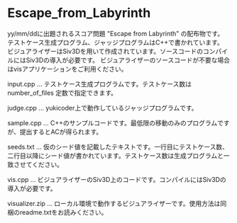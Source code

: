 # Escape_from_Labyrinth

yy/mm/ddに出題されるスコア問題 "Escape from Labyrinth" の配布物です。
テストケース生成プログラム、ジャッジプログラムはC++で書かれています。
ビジュアライザーはSiv3Dを用いて作成されています。ソースコードのコンパイルにはSiv3Dの導入が必要です。
ビジュアライザーのソースコードが不要な場合はvisアプリケーションをご利用ください。

input.cpp ... テストケース生成プログラムです。テストケース数は number_of_files 定数で指定できます。

judge.cpp ... yukicoder上で動作しているジャッジプログラムです。

sample.cpp ... C++のサンプルコードです。最低限の移動のみのプログラムですが、提出するとACが得られます。

seeds.txt ... 仮のシード値を記載したテキストです。一行目にテストケース数、二行目以降にシード値が書かれています。テストケース数は生成プログラムと一致させてください。

vis.cpp ... ビジュアライザーのSiv3D上のコードです。コンパイルにはSiv3Dの導入が必要です。

visualizer.zip ... ローカル環境で動作するビジュアライザーです。使用方法は同梱のreadme.txtをお読みください。
